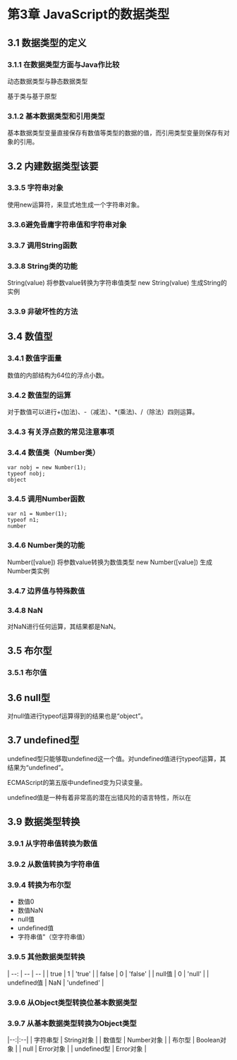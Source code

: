 # 第3章 JavaScript的数据类型 #

## 3.1 数据类型的定义 ##

### 3.1.1 在数据类型方面与Java作比较 ###

动态数据类型与静态数据类型

基于类与基于原型

### 3.1.2 基本数据类型和引用类型 ###
基本数据类型变量直接保存有数值等类型的数据的值，而引用类型变量则保存有对象的引用。

## 3.2 内建数据类型该要 ##

### 3.3.5 字符串对象 ###
使用new运算符，来显式地生成一个字符串对象。

### 3.3.6避免昏庸字符串值和字符串对象 ###

### 3.3.7 调用String函数 ###

### 3.3.8 String类的功能 ###
String(value) 将参数value转换为字符串值类型
new String(value) 生成String的实例

### 3.3.9 非破坏性的方法 ###

## 3.4 数值型 ##

### 3.4.1 数值字面量 ###
数值的内部结构为64位的浮点小数。

### 3.4.2 数值型的运算 ###
对于数值可以进行+(加法)、-（减法）、*(乘法)、/（除法）四则运算。
### 3.4.3 有关浮点数的常见注意事项 ###

### 3.4.4 数值类（Number类） ###
	var nobj = new Number(1);
	typeof nobj;
	object
### 3.4.5 调用Number函数 ###
	var n1 = Number(1);
	typeof n1;
	number
### 3.4.6 Number类的功能 ###
Number([value]) 将参数value转换为数值类型
new Number([value]) 生成Number类实例
### 3.4.7 边界值与特殊数值 ###

### 3.4.8 NaN ###
对NaN进行任何运算，其结果都是NaN。

## 3.5 布尔型 ##

### 3.5.1 布尔值 ###

## 3.6 null型 ##
对null值进行typeof运算得到的结果也是“object”。

## 3.7 undefined型 ##
undefined型只能够取undefined这一个值。对undefined值进行typeof运算，其结果为“undefined”。

ECMAScript的第五版中undefined变为只读变量。

undefined值是一种有着非常高的潜在出错风险的语言特性，所以在

## 3.9 数据类型转换 ##

### 3.9.1 从字符串值转换为数值 ###

### 3.9.2 从数值转换为字符串值 ###

### 3.9.4 转换为布尔型 ###

* 数值0
* 数值NaN
* null值
* undefined值
* 字符串值"（空字符串值）

### 3.9.5 其他数据类型转换 ###

| --: | -- | -- |
| true | 1 | 'true' |
| false | 0 | 'false' |
| null值 | 0	 | 'null' |
| undefined值 | NaN | 'undefined' |

### 3.9.6 从Object类型转换位基本数据类型 ###

### 3.9.7 从基本数据类型转换为Object类型 ###

|--:|:--|
| 字符串型 | String对象 |
| 数值型 | Number对象 |
| 布尔型 | Boolean对象 |
| null | Error对象 |
| undefined型 | Error对象 |